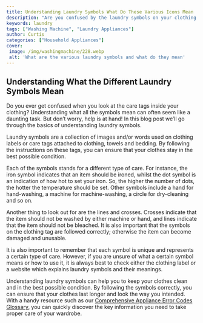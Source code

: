 ```yaml
---
title: Understanding Laundry Symbols What Do These Various Icons Mean
description: "Are you confused by the laundry symbols on your clothing labels Find out what all those icons actually mean and make sure youre washing your fabrics correctly"
keywords: laundry
tags: ["Washing Machine", "Laundry Appliances"]
author: Curtis
categories: ["Household Appliances"]
cover: 
 image: /img/washingmachine/228.webp
 alt: 'What are the various laundry symbols and what do they mean'
---
```

## Understanding What the Different Laundry Symbols Mean
Do you ever get confused when you look at the care tags inside your clothing? Understanding what all the symbols mean can often seem like a daunting task. But don’t worry, help is at hand! In this blog post we’ll go through the basics of understanding laundry symbols.

Laundry symbols are a collection of images and/or words used on clothing labels or care tags attached to clothing, towels and bedding. By following the instructions on these tags, you can ensure that your clothes stay in the best possible condition.

Each of the symbols stands for a different type of care. For instance, the iron symbol indicates that an item should be ironed, whilst the dot symbol is an indication of how hot to set your iron. So, the higher the number of dots, the hotter the temperature should be set. Other symbols include a hand for hand-washing, a machine for machine-washing, a circle for dry-cleaning and so on. 

Another thing to look out for are the lines and crosses. Crosses indicate that the item should not be washed by either machine or hand, and lines indicate that the item should not be bleached. It is also important that the symbols on the clothing tag are followed correctly; otherwise the item can become damaged and unusable.

It is also important to remember that each symbol is unique and represents a certain type of care. However, if you are unsure of what a certain symbol means or how to use it, it is always best to check either the clothing label or a website which explains laundry symbols and their meanings.

Understanding laundry symbols can help you to keep your clothes clean and in the best possible condition. By following the symbols correctly, you can ensure that your clothes last longer and look the way you intended. With a handy resource such as our [Comprehensive Appliance Error Codes Glossary](./error-codes/), you can quickly discover the key information you need to take proper care of your wardrobe.
